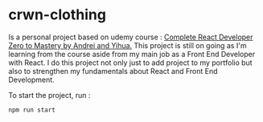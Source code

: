 # crwn-clothing

Is a personal project based on udemy course : [Complete React Developer Zero to Mastery by Andrei and Yihua.](https://www.udemy.com/course/complete-react-developer-zero-to-mastery/)
This project is still on going as I'm learning from the course aside from my main job as a Front End Developer with React.
I do this project not only just to add project to my portfolio but also to strengthen my fundamentals about React and Front End Development.

To start the project, run :

```npm run start```
